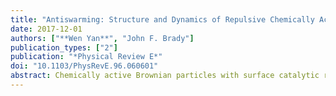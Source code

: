 ```yaml
---
title: "Antiswarming: Structure and Dynamics of Repulsive Chemically Active Particles"
date: 2017-12-01
authors: ["**Wen Yan**", "John F. Brady"]
publication_types: ["2"]
publication: "*Physical Review E*"
doi: "10.1103/PhysRevE.96.060601"
abstract: Chemically active Brownian particles with surface catalytic reactions may repel each other due to diffusiophoretic interactions in the reaction and product concentration fields. The system behavior can be described by a ''chemical'' coupling parameter $\Gamma_c$ that compares the strength of diffusiophoretic repulsion to Brownian motion, and by a mapping to the classical electrostatic one component plasma (OCP) system. When confined to a constant-volume domain, body-centered cubic (bcc) crystals spontaneously form from random initial configurations when the repulsion is strong enough to overcome Brownian motion. Face-centered cubic (fcc) crystals may also be stable. The ''melting point'' of the ''liquid-to-crystal transition'' occurs at $\Gamma_c\approx 140$ for both bcc and fcc lattices.
---
```

